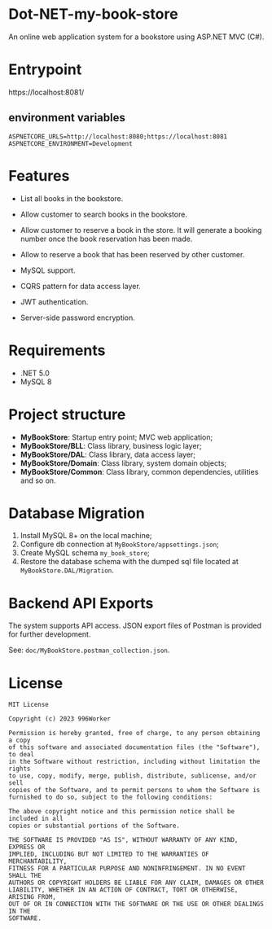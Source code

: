 # Dot-NET-my-book-store
An online web application system for a bookstore using ASP.NET MVC (C#). 

# Entrypoint
https://localhost:8081/

## environment variables
`ASPNETCORE_URLS=http://localhost:8080;https://localhost:8081 ASPNETCORE_ENVIRONMENT=Development`

# Features
- List all books in the bookstore.

- Allow customer to search books in the bookstore.

- Allow customer to reserve a book in the store. It will generate a booking number once the book reservation has been made.

- Allow to reserve a book that has been reserved by other customer.

- MySQL support.

- CQRS pattern for data access layer.

- JWT authentication.

- Server-side password encryption.


# Requirements
- .NET 5.0
- MySQL 8

# Project structure

- **MyBookStore**: Startup entry point; MVC web application;
- **MyBookStore/BLL**: Class library, business logic layer;
- **MyBookStore/DAL**: Class library, data access layer;
- **MyBookStore/Domain**: Class library, system domain objects;
- **MyBookStore/Common**: Class library, common dependencies, utilities and so on.

# Database Migration
1. Install MySQL 8+ on the local machine;
2. Configure db connection at `MyBookStore/appsettings.json`;
3. Create MySQL schema `my_book_store`;
4. Restore the database schema with the dumped sql file located at `MyBookStore.DAL/Migration`. 

# Backend API Exports
The system supports API access. JSON export files of Postman is provided for further development.

See: `doc/MyBookStore.postman_collection.json`.

# License
```
MIT License

Copyright (c) 2023 996Worker

Permission is hereby granted, free of charge, to any person obtaining a copy
of this software and associated documentation files (the "Software"), to deal
in the Software without restriction, including without limitation the rights
to use, copy, modify, merge, publish, distribute, sublicense, and/or sell
copies of the Software, and to permit persons to whom the Software is
furnished to do so, subject to the following conditions:

The above copyright notice and this permission notice shall be included in all
copies or substantial portions of the Software.

THE SOFTWARE IS PROVIDED "AS IS", WITHOUT WARRANTY OF ANY KIND, EXPRESS OR
IMPLIED, INCLUDING BUT NOT LIMITED TO THE WARRANTIES OF MERCHANTABILITY,
FITNESS FOR A PARTICULAR PURPOSE AND NONINFRINGEMENT. IN NO EVENT SHALL THE
AUTHORS OR COPYRIGHT HOLDERS BE LIABLE FOR ANY CLAIM, DAMAGES OR OTHER
LIABILITY, WHETHER IN AN ACTION OF CONTRACT, TORT OR OTHERWISE, ARISING FROM,
OUT OF OR IN CONNECTION WITH THE SOFTWARE OR THE USE OR OTHER DEALINGS IN THE
SOFTWARE.
```
